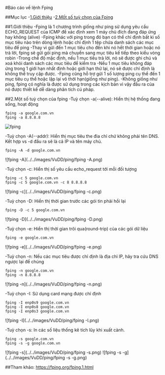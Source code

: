 #Báo cáo về lệnh Fping

##Mục lục
-[1.Giới thiệu](#1)
-[2.Mốt số tuỳ chọn của Fping](#2)

<a name='1'></a>
##1.Giới thiệu
-Fping là 1 chương trình giống như ping sử dụng yêu cầu ECHO_REQUEST của ICMP để xác định xem 1 máy chủ đích đang đáp ứng hay không
(alive)
-Fping khác với ping trong đó bạn có thể chỉ định bất kì số mục tiêu nào trên dòng lệnh hoặc chỉ định 1 tệp chứa danh sách các mục tiêu để ping
-Thay vì gửi đến 1 mục tiêu cho đến khi nó hết thời gian hoặc nó trả lời, fping sẽ gửi gói ping mà chuyển sang mục tiêu kế tiếp theo kiểu vòng robin
-Trong chế độ mặc định, nếu 1 mục tiêu trả lời, nó sẽ được ghi chú và xoá khỏi danh sách các muc tiêu để kiểm tra
-Nếu 1 mục tiêu không đáp ứng trong 1 giới hạn nhất định hoặc giới hạn thử lại, nó sẽ được chỉ định là không thể truy cập được.
-Fping cũng hỗ trợ gửi 1 số lượng ping cụ thể đến 1 mục tiêu cụ thể hoặc lặp lại vô thời hạn(giống như ping).
-Không giống như ping, fping có nghĩa là được sử dụng trong các kịch bản vì vậy đầu ra của nó được thiết kể dễ dàng phân tích cú pháp.

<a name='2'></a>
##2.Một số tuỳ chọn của fping
-Tuỳ chọn -a(--alive): Hiển thị hệ thống đang sống, hoạt động
   ```
   fping -a google.com.vn
   fping -a 8.8.8.8
   ```
   ![fping](../../images/VuDD/ping/fping.png)

-Tuỳ chọn -A(--addr): Hiển thị mục tiêu the đia chỉ chứ không phải tên DNS. Kết hợp vs -d đầu ra sẽ là cả IP và tên máy chủ.
   ```
   fping -A -d google.com.vn
   ```
   ![fping -A](../../images/VuDD/ping/fping -A.png)

-Tuỳ chọn -c: Hiển thị số yêu cầu echo_request tới mỗi đối tượng
   ```
   fping -c 5 google.com.vn
   fping -c 5 google.com.vn -c 8 8.8.8.8
   ```
   ![fping -c](../../images/VuDD/ping/fping -c.png)

-Tuỳ chọn -D: Hiển thị thời gian trước các gói tin phải hồi lại
   ```
   fping -D -c 5 google.com.vn
   ```
   ![fping -D](../../images/VuDD/ping/fping -D.png)

-Tuỳ chọn -e: Hiển thị thời gian trôi qua(round-trip) của các gói dữ liệu
   ```
   fping -e google.com.vn
   ```
   ![fping -e](../../images/VuDD/ping/fping -e.png)

-Tuỳ chọn -n: Nếu các mục tiêu được chỉ định là địa chỉ IP, hãy tra cứu DNS ngược lại để chúng
   ```
   fping -n google.com.vn
   fping -n 8.8.8.8
   ```
   ![fping -n](../../images/VuDD/ping/fping -n.png)

-Tuỳ chọn -I: Sử dụng card mạng được chỉ định
   ```
   fping -I enp0s9 google.com.vn
   fping -I enp0s8 google.com.vn
   fping -I enp0s3 google.com.vn
   ```
   ![fping -I](../../images/VuDD/ping/fping -I.png)

-Tuỳ chọn -s: In các số liệu thống kê tích lũy khi xuất cảnh.
   ```
   fping -s google.com.vn
   fping -s -g google.com.vn
   ```
   ![fping -s](../../images/VuDD/ping/fping -s.png)
   ![fping -s -g](../../images/VuDD/ping/fping -s -g.png)


##Tham khảo: https://fping.org/fping.1.html
